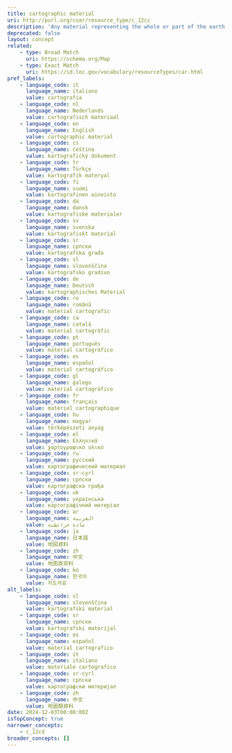 ```yaml
---
title: cartographic material
uri: http://purl.org/coar/resource_type/c_12cc
description: 'Any material representing the whole or part of the earth or any celestial body at any scale. Cartographic materials include two- and three-dimensional maps and plans (including maps of imaginary places); aeronautical, navigational, and celestial charts; atlases; globes; block diagrams; sections; aerial photographs with a cartographic purpose; bird''s-eye views (map views), etc. [Source: http://www.loc.gov/marc/cfmap.html]'
deprecated: false
layout: concept
related:
    - type: Broad Match
      uri: https://schema.org/Map
    - type: Exact Match
      uri: https://id.loc.gov/vocabulary/resourceTypes/car.html
pref_labels:
    - language_code: it
      language_name: italiano
      value: cartografia
    - language_code: nl
      language_name: Nederlands
      value: cartografisch materiaal
    - language_code: en
      language_name: English
      value: cartographic material
    - language_code: cs
      language_name: čeština
      value: kartografický dokument
    - language_code: tr
      language_name: Türkçe
      value: kartografik materyal
    - language_code: fi
      language_name: suomi
      value: kartografinen aineisto
    - language_code: da
      language_name: dansk
      value: kartografiske materialer
    - language_code: sv
      language_name: svenska
      value: kartografiskt material
    - language_code: sr
      language_name: српски
      value: kartografska građa
    - language_code: sl
      language_name: slovenščina
      value: kartografsko gradivo
    - language_code: de
      language_name: Deutsch
      value: kartographisches Material
    - language_code: ro
      language_name: română
      value: material cartografic
    - language_code: ca
      language_name: català
      value: material cartogràfic
    - language_code: pt
      language_name: português
      value: material cartográfico
    - language_code: es
      language_name: español
      value: material cartográfico
    - language_code: gl
      language_name: galego
      value: material cartográfico
    - language_code: fr
      language_name: français
      value: matériel cartographique
    - language_code: hu
      language_name: magyar
      value: térképészeti anyag
    - language_code: el
      language_name: Ελληνικά
      value: χαρτογραφικό υλικό
    - language_code: ru
      language_name: русский
      value: картографический материал
    - language_code: sr-cyrl
      language_name: српски
      value: картографска грађа
    - language_code: uk
      language_name: українська
      value: картографічний матеріал
    - language_code: ar
      language_name: العربية
      value: مادة خرائطية
    - language_code: ja
      language_name: 日本語
      value: 地図資料
    - language_code: zh
      language_name: 中文
      value: 地图类资料
    - language_code: ko
      language_name: 한국어
      value: 지도자료
alt_labels:
    - language_code: sl
      language_name: slovenščina
      value: kartografski material
    - language_code: sr
      language_name: српски
      value: kartografski materijal
    - language_code: es
      language_name: español
      value: material cartografico
    - language_code: it
      language_name: italiano
      value: materiale cartografico
    - language_code: sr-cyrl
      language_name: српски
      value: картографски материјал
    - language_code: zh
      language_name: 中文
      value: 地圖類資料
date: 2024-12-03T00:00:00Z
isTopConcept: true
narrower_concepts:
    - c_12cd
broader_concepts: []
---
```


